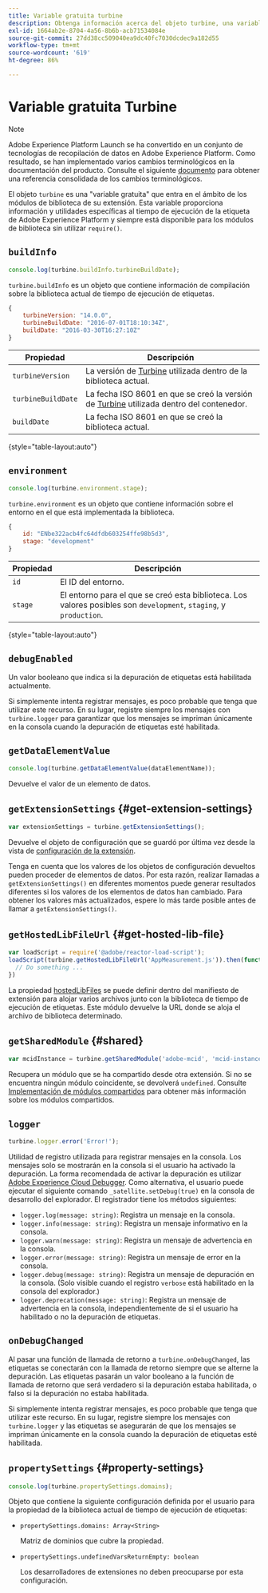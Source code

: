 ```yaml
---
title: Variable gratuita turbine
description: Obtenga información acerca del objeto turbine, una variable gratuita que proporciona información y utilidades específicas del tiempo de ejecución de la etiqueta de Adobe Experience Platform.
exl-id: 1664ab2e-8704-4a56-8b6b-acb71534084e
source-git-commit: 27dd38cc509040ea9dc40fc7030dcdec9a182d55
workflow-type: tm+mt
source-wordcount: '619'
ht-degree: 86%

---
```


# Variable gratuita Turbine

>[!NOTE]
>
>Adobe Experience Platform Launch se ha convertido en un conjunto de tecnologías de recopilación de datos en Adobe Experience Platform. Como resultado, se han implementado varios cambios terminológicos en la documentación del producto. Consulte el siguiente [documento](../term-updates.md) para obtener una referencia consolidada de los cambios terminológicos.

El objeto `turbine` es una &quot;variable gratuita&quot; que entra en el ámbito de los módulos de biblioteca de su extensión. Esta variable proporciona información y utilidades específicas al tiempo de ejecución de la etiqueta de Adobe Experience Platform y siempre está disponible para los módulos de biblioteca sin utilizar `require()`.

## `buildInfo`

```js
console.log(turbine.buildInfo.turbineBuildDate);
```

`turbine.buildInfo` es un objeto que contiene información de compilación sobre la biblioteca actual de tiempo de ejecución de etiquetas.

```js
{
    turbineVersion: "14.0.0",
    turbineBuildDate: "2016-07-01T18:10:34Z",
    buildDate: "2016-03-30T16:27:10Z"
}
```

| Propiedad | Descripción |
| --- | --- |
| `turbineVersion` | La versión de [Turbine](https://www.npmjs.com/package/@adobe/reactor-turbine) utilizada dentro de la biblioteca actual. |
| `turbineBuildDate` | La fecha ISO 8601 en que se creó la versión de [Turbine](https://www.npmjs.com/package/@adobe/reactor-turbine) utilizada dentro del contenedor. |
| `buildDate` | La fecha ISO 8601 en que se creó la biblioteca actual. |

{style="table-layout:auto"}

## `environment`

```js
console.log(turbine.environment.stage);
```

`turbine.environment` es un objeto que contiene información sobre el entorno en el que está implementada la biblioteca.

```js
{
    id: "ENbe322acb4fc64dfdb603254ffe98b5d3",
    stage: "development"
}
```

| Propiedad | Descripción |
| --- | --- |
| `id` | El ID del entorno. |
| `stage` | El entorno para el que se creó esta biblioteca. Los valores posibles son `development`, `staging`, y `production`. |

{style="table-layout:auto"}

## `debugEnabled`

Un valor booleano que indica si la depuración de etiquetas está habilitada actualmente.

Si simplemente intenta registrar mensajes, es poco probable que tenga que utilizar este recurso. En su lugar, registre siempre los mensajes con `turbine.logger` para garantizar que los mensajes se impriman únicamente en la consola cuando la depuración de etiquetas esté habilitada.

## `getDataElementValue`

```js
console.log(turbine.getDataElementValue(dataElementName));
```

Devuelve el valor de un elemento de datos.

## `getExtensionSettings` {#get-extension-settings}

```js
var extensionSettings = turbine.getExtensionSettings();
```

Devuelve el objeto de configuración que se guardó por última vez desde la vista de [configuración de la extensión](./configuration.md).

Tenga en cuenta que los valores de los objetos de configuración devueltos pueden proceder de elementos de datos. Por esta razón, realizar llamadas a `getExtensionSettings()` en diferentes momentos puede generar resultados diferentes si los valores de los elementos de datos han cambiado. Para obtener los valores más actualizados, espere lo más tarde posible antes de llamar a `getExtensionSettings()`.

## `getHostedLibFileUrl` {#get-hosted-lib-file}

```js
var loadScript = require('@adobe/reactor-load-script');
loadScript(turbine.getHostedLibFileUrl('AppMeasurement.js')).then(function() {
  // Do something ...
})
```

La propiedad [hostedLibFiles](./manifest.md) se puede definir dentro del manifiesto de extensión para alojar varios archivos junto con la biblioteca de tiempo de ejecución de etiquetas. Este módulo devuelve la URL donde se aloja el archivo de biblioteca determinado.

## `getSharedModule` {#shared}

```js
var mcidInstance = turbine.getSharedModule('adobe-mcid', 'mcid-instance');
```

Recupera un módulo que se ha compartido desde otra extensión. Si no se encuentra ningún módulo coincidente, se devolverá `undefined`. Consulte [Implementación de módulos compartidos](./web/shared.md) para obtener más información sobre los módulos compartidos.

## `logger`

```js
turbine.logger.error('Error!');
```

Utilidad de registro utilizada para registrar mensajes en la consola. Los mensajes solo se mostrarán en la consola si el usuario ha activado la depuración. La forma recomendada de activar la depuración es utilizar [Adobe Experience Cloud Debugger](https://chrome.google.com/webstore/detail/adobe-experience-cloud-de/ocdmogmohccmeicdhlhhgepeaijenapj?src=propaganda). Como alternativa, el usuario puede ejecutar el siguiente comando `_satellite.setDebug(true)` en la consola de desarrollo del explorador. El registrador tiene los métodos siguientes:

* `logger.log(message: string)`: Registra un mensaje en la consola.
* `logger.info(message: string)`: Registra un mensaje informativo en la consola.
* `logger.warn(message: string)`: Registra un mensaje de advertencia en la consola.
* `logger.error(message: string)`: Registra un mensaje de error en la consola.
* `logger.debug(message: string)`: Registra un mensaje de depuración en la consola. (Solo visible cuando el registro `verbose` está habilitado en la consola del explorador.)
* `logger.deprecation(message: string)`: Registra un mensaje de advertencia en la consola, independientemente de si el usuario ha habilitado o no la depuración de etiquetas.

## `onDebugChanged`

Al pasar una función de llamada de retorno a `turbine.onDebugChanged`, las etiquetas se conectarán con la llamada de retorno siempre que se alterne la depuración. Las etiquetas pasarán un valor booleano a la función de llamada de retorno que será verdadero si la depuración estaba habilitada, o falso si la depuración no estaba habilitada.

Si simplemente intenta registrar mensajes, es poco probable que tenga que utilizar este recurso. En su lugar, registre siempre los mensajes con `turbine.logger` y las etiquetas se asegurarán de que los mensajes se impriman únicamente en la consola cuando la depuración de etiquetas esté habilitada.

## `propertySettings` {#property-settings}

```js
console.log(turbine.propertySettings.domains);
```

Objeto que contiene la siguiente configuración definida por el usuario para la propiedad de la biblioteca actual de tiempo de ejecución de etiquetas:

* `propertySettings.domains: Array<String>`

   Matriz de dominios que cubre la propiedad.

* `propertySettings.undefinedVarsReturnEmpty: boolean`

   Los desarrolladores de extensiones no deben preocuparse por esta configuración.
